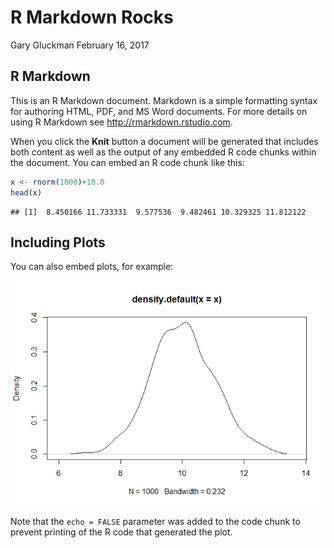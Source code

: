 R Markdown Rocks
================
Gary Gluckman
February 16, 2017

R Markdown
----------

This is an R Markdown document. Markdown is a simple formatting syntax for authoring HTML, PDF, and MS Word documents. For more details on using R Markdown see <http://rmarkdown.rstudio.com>.

When you click the **Knit** button a document will be generated that includes both content as well as the output of any embedded R code chunks within the document. You can embed an R code chunk like this:

``` r
x <- rnorm(1000)+10.0
head(x)
```

    ## [1]  8.450166 11.733331  9.577536  9.482461 10.329325 11.812122

Including Plots
---------------

You can also embed plots, for example:

![](rmarkdownrocks_files/figure-markdown_github/pressure-1.png)

Note that the `echo = FALSE` parameter was added to the code chunk to prevent printing of the R code that generated the plot.
